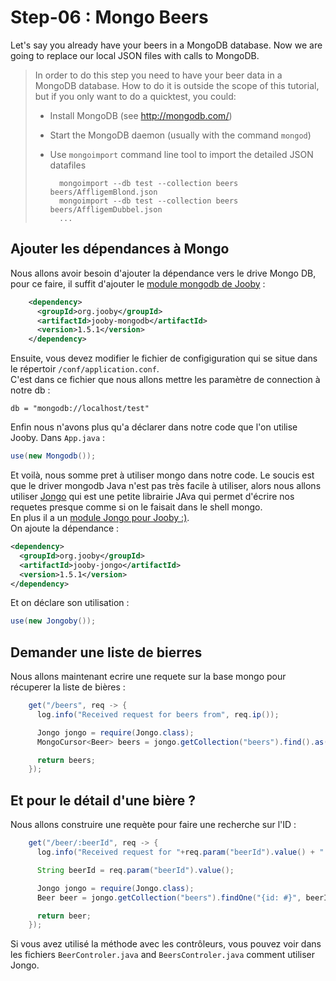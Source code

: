 # Step-06 : Mongo Beers

Let's say you already have your beers in a MongoDB database. Now we are going to replace our local JSON files with calls to MongoDB.

> In order to do this step you need to have your beer data in a MongoDB database.
> How to do it is outside the scope of this tutorial, but if you only want to do a quicktest, you could:
>
> - Install MongoDB (see http://mongodb.com/)
> - Start the MongoDB daemon (usually with the command `mongod`)
> - Use `mongoimport` command line tool to import the detailed JSON datafiles
>
>    ```
>      mongoimport --db test --collection beers beers/AffligemBlond.json
>      mongoimport --db test --collection beers beers/AffligemDubbel.json
>      ...
>   ```  
## Ajouter les dépendances à Mongo

Nous allons avoir besoin d'ajouter la dépendance vers le drive Mongo DB, pour ce faire, il suffit d'ajouter le [module mongodb de Jooby](https://jooby.org/doc/mongodb/) :  
```xml
    <dependency>
      <groupId>org.jooby</groupId>
      <artifactId>jooby-mongodb</artifactId>
      <version>1.5.1</version>
    </dependency>
```
Ensuite, vous devez modifier le fichier de configiguration qui se situe dans le répertoir `/conf/application.conf`.  
C'est dans ce fichier que nous allons mettre les paramètre de connection à notre db :  
```properties
db = "mongodb://localhost/test"
```

Enfin nous n'avons plus qu'a déclarer dans notre code que l'on utilise Jooby. Dans `App.java` :  
```Java
use(new Mongodb());
```

Et voilà, nous somme pret  à utiliser mongo dans notre code. Le soucis est que le driver mongodb Java n'est pas très facile à utiliser, alors nous allons utiliser [Jongo](http://jongo.org/) qui est une petite librairie JAva qui permet d'écrire nos requetes presque comme si on le faisait dans le shell mongo.  
En plus il a un [module Jongo pour Jooby :)](https://jooby.org/doc/jongo/).  
On ajoute la dépendance :  
```xml
<dependency>
  <groupId>org.jooby</groupId>
  <artifactId>jooby-jongo</artifactId>
  <version>1.5.1</version>
</dependency>
```
Et on déclare son utilisation : 
```Java
use(new Jongoby());
```

## Demander une liste de bierres
Nous allons maintenant ecrire une requete sur la base mongo pour récuperer la liste de bières :  
```Java
    get("/beers", req -> {
      log.info("Received request for beers from", req.ip());

      Jongo jongo = require(Jongo.class);
      MongoCursor<Beer> beers = jongo.getCollection("beers").find().as(Beer.class);

      return beers;
    });
```

## Et pour le détail d'une bière ?
Nous allons construire une requète pour faire une recherche sur l'ID :  
```Java
    get("/beer/:beerId", req -> {
      log.info("Received request for "+req.param("beerId").value() + " from", req.ip());

      String beerId = req.param("beerId").value();

      Jongo jongo = require(Jongo.class);
      Beer beer = jongo.getCollection("beers").findOne("{id: #}", beerId).as(Beer.class);

      return beer;
    });
```

Si vous avez utilisé la méthode avec les contrôleurs, vous pouvez voir dans les fichiers `BeerControler.java` and `BeersControler.java` comment utiliser Jongo.

